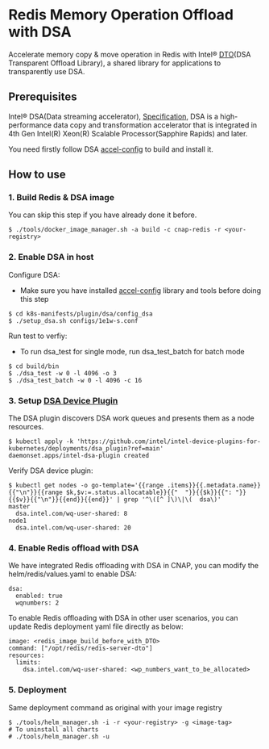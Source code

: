 # Redis Memory Operation Offload with DSA

Accelerate memory copy & move operation in Redis with Intel® [DTO](https://github.com/intel/DTO#intel-dsa-transparent-offload-library)(DSA Transparent Offload Library), a shared library for applications to transparently use DSA.

## Prerequisites

Intel® DSA(Data streaming accelerator), [Specification](https://www.intel.com/content/www/us/en/content-details/671116/intel-data-streaming-accelerator-architecture-specification.html?wapkw=data%20streaming%20accelerator%20specification), 
DSA is a high-performance data copy and transformation accelerator that is integrated in 4th Gen Intel(R) Xeon(R) Scalable Processor(Sapphire Rapids) and later.

You need firstly follow DSA [accel-config](https://github.com/intel/idxd-config) to build and install it.

## How to use

### 1. Build Redis & DSA image

You can skip this step if you have already done it before.

```
$ ./tools/docker_image_manager.sh -a build -c cnap-redis -r <your-registry>
```


### 2. Enable DSA in host

Configure DSA:

- Make sure you have installed [accel-config](https://github.com/intel/idxd-config) library and tools before doing this step
```
$ cd k8s-manifests/plugin/dsa/config_dsa
$ ./setup_dsa.sh configs/1e1w-s.conf
```

Run test to verfiy:

- To run dsa_test for single mode, run dsa_test_batch for batch mode
```
$ cd build/bin
$ ./dsa_test -w 0 -l 4096 -o 3
$ ./dsa_test_batch -w 0 -l 4096 -c 16
```

### 3. Setup [DSA Device Plugin](https://github.com/intel/intel-device-plugins-for-kubernetes#dsa-device-plugin)

The DSA plugin discovers DSA work queues and presents them as a node resources.

```
$ kubectl apply -k 'https://github.com/intel/intel-device-plugins-for-kubernetes/deployments/dsa_plugin?ref=main'
daemonset.apps/intel-dsa-plugin created
```

Verify DSA device plugin:
```
$ kubectl get nodes -o go-template='{{range .items}}{{.metadata.name}}{{"\n"}}{{range $k,$v:=.status.allocatable}}{{"  "}}{{$k}}{{": "}}{{$v}}{{"\n"}}{{end}}{{end}}' | grep '^\([^ ]\)\|\(  dsa\)'
master
  dsa.intel.com/wq-user-shared: 8
node1
  dsa.intel.com/wq-user-shared: 20
```

### 4. Enable Redis offload with DSA

We have integrated Redis offloading with DSA in CNAP, you can modify the helm/redis/values.yaml to enable DSA:

```
dsa:
  enabled: true
  wqnumbers: 2
```

To enable Redis offloading with DSA in other user scenarios, you can update Redis deployment yaml file directly as below:
```
image: <redis_image_build_before_with_DTO>
command: ["/opt/redis/redis-server-dto"]
resources:
  limits:
    dsa.intel.com/wq-user-shared: <wp_numbers_want_to_be_allocated>
```

### 5. Deployment

Same deployment command as original with your image registry

```
$ ./tools/helm_manager.sh -i -r <your-registry> -g <image-tag>
# To uninstall all charts
# ./tools/helm_manager.sh -u
```

